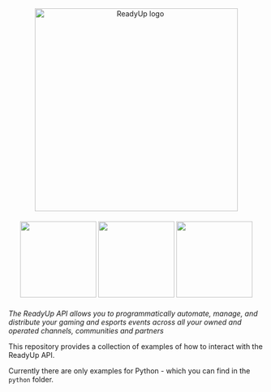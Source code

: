 <div align="center">
  <img alt="ReadyUp logo" src="https://readyup.com/app/uploads/2021/01/readyup-logo-api.png" width="400px" />
  <div style="margin: 20px 0">
    <a href="https://web-dev.readyup.engineering/developer/documentation/#section/Quickstart-Guide"><img src="https://i.imgur.com/au0F8UW.png" width="150px"/></a>
    <a href="https://web-dev.readyup.engineering/developer/documentation/"><img src="https://i.imgur.com/jNPijkZ.png" width="150px"/></a>
    <a href="https://support.readyup.com"><img src="https://i.imgur.com/V2v0qts.png" width="150px"/></a>
  </div>
</div>

_The ReadyUp API allows you to programmatically automate, manage, and distribute your gaming and esports events across all your owned and operated channels, communities and partners_

This repository provides a collection of examples of how to interact with the ReadyUp API.

Currently there are only examples for Python - which you can find in the `python` folder.